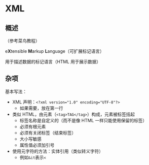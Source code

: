 # XML


## 概述
（参考菜鸟教程）

e**X**tensible **M**arkup **L**anguage（可扩展标记语言）

用于描述数据的标记语言（HTML 用于展示数据）

## 杂项
基本写法：
* XML 声明：`<?xml version="1.0" encoding="UTF-8"?>`
	- 如果需要，放在第一行
* 类似 HTML，由元素（`<tag>TAG</tag>`）构成，元素被标签括起
	- 标签名称是自定义的（而不是像 HTML 一样只能使用保留的标签）
	- 必须有根元素
	- 必须有关闭标签（结束标签）
	- 大小写敏感
	- 属性值必须加引号
* 使用元字符的方法：实体引用（类似转义字符）
	- 例如`&it`表示`<`
